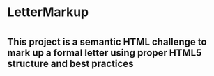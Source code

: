 # LetterMarkup
# <h2> This project is a semantic HTML challenge to mark up a formal letter using proper HTML5 structure and best practices
